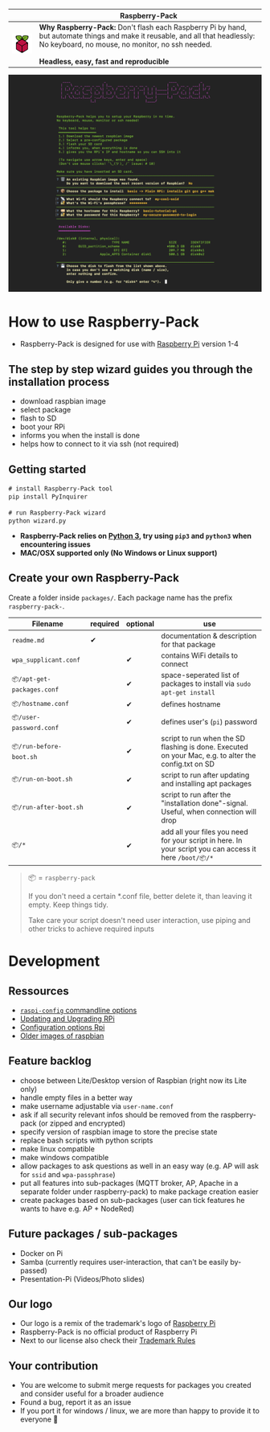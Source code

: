 |                                                  | Raspberry-Pack                                                                                                                                                                                                                        |
| ------------------------------------------------ | ------------------------------------------------------------------------------------------------------------------------------------------------------------------------------------------------------------------------------------- |
| ![raspberry-pack.png](assets/raspberry-pack.png) | **Why Raspberry-Pack:** Don't flash each Raspberry Pi by hand, but automate things and make it reusable, and all that headlessly: No keyboard, no mouse, no monitor, no ssh needed.<br><br> **Headless, easy, fast and reproducible** |

![CLI](assets/example-cli.png)

# How to use Raspberry-Pack

- Raspberry-Pack is designed for use with [Raspberry Pi](http://www.raspberrypi.org) version 1-4

## The step by step wizard guides you through the installation process

- download raspbian image
- select package
- flash to SD
- boot your RPi
- informs you when the install is done
- helps how to connect to it via ssh (not required)

## Getting started

```
# install Raspberry-Pack tool
pip install PyInquirer

# run Raspberry-Pack wizard
python wizard.py
```

- **Raspberry-Pack relies on [Python 3](https://docs.python-guide.org/starting/install3/osx/), try using `pip3` and `python3` when encountering issues**
- **MAC/OSX supported only (No Windows or Linux support)**

## Create your own Raspberry-Pack

Create a folder inside `packages/`. Each package name has the prefix `raspberry-pack-`.

| Filename                   | required | optional | use                                                                                                     |
| -------------------------- | -------- | -------- | ------------------------------------------------------------------------------------------------------- |
| `readme.md`                | ✔        |          | documentation & description for that package                                                            |
| `wpa_supplicant.conf`      |          | ✔        | contains WiFi details to connect                                                                        |
| `📦/apt-get-packages.conf` |          | ✔        | space-seperated list of packages to install via `sudo apt-get install`                                  |
| `📦/hostname.conf`         |          | ✔        | defines hostname                                                                                        |
| `📦/user-password.conf`    |          | ✔        | defines user's (`pi`) password                                                                          |
| `📦/run-before-boot.sh`    |          | ✔        | script to run when the SD flashing is done. Executed on your Mac, e.g. to alter the config.txt on SD    |
| `📦/run-on-boot.sh`        |          | ✔        | script to run after updating and installing apt packages                                                |
| `📦/run-after-boot.sh`     |          | ✔        | script to run after the "installation done"-signal. Useful, when connection will drop                   |
| `📦/*`                     |          | ✔        | add all your files you need for your script in here. In your script you can access it here `/boot/📦/*` |

> 📦 = `raspberry-pack`
>
> If you don't need a certain \*.conf file, better delete it, than leaving it empty. Keep things tidy.
>
> Take care your script doesn't need user interaction, use piping and other tricks to achieve required inputs

# Development

## Ressources

- [`raspi-config` commandline options](https://github.com/RPi-Distro/raspi-config/blob/master/raspi-config)
- [Updating and Upgrading RPi](https://www.raspberrypi.org/documentation/raspbian/updating.md)
- [Configuration options Rpi](https://www.raspberrypi.org/documentation/configuration/)
- [Older images of raspbian](https://downloads.raspberrypi.org/raspbian/images/)

## Feature backlog

- choose between Lite/Desktop version of Raspbian (right now its Lite only)
- handle empty files in a better way
- make username adjustable via `user-name.conf`
- ask if all security relevant infos should be removed from the raspberry-pack (or zipped and encrypted)
- specify version of raspbian image to store the precise state
- replace bash scripts with python scripts
- make linux compatible
- make windows compatible
- allow packages to ask questions as well in an easy way (e.g. AP will ask for `ssid` and `wpa-passphrase`)
- put all features into sub-packages (MQTT broker, AP, Apache in a separate folder under raspberry-pack) to make package creation easier
- create packages based on sub-packages (user can tick features he wants to have e.g. AP + NodeRed)

## Future packages / sub-packages

- Docker on Pi
- Samba (currently requires user-interaction, that can't be easily by-passed)
- Presentation-Pi (Videos/Photo slides)

## Our logo

- Our logo is a remix of the trademark's logo of [Raspberry Pi](http://www.raspberrypi.org)
- Raspberry-Pack is no official product of Raspberry Pi
- Next to our license also check their [Trademark Rules](https://www.raspberrypi.org/trademark-rules/)

## Your contribution

- You are welcome to submit merge requests for packages you created and consider useful for a broader audience
- Found a bug, report it as an issue
- If you port it for windows / linux, we are more than happy to provide it to everyone 🤗
